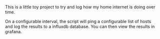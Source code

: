 This is a little toy project to try and log how my home internet is doing over time. 

On a configurable interval, the script will ping a configurable list of hosts and log the results to a influxdb database. You can then view the results in grafana.